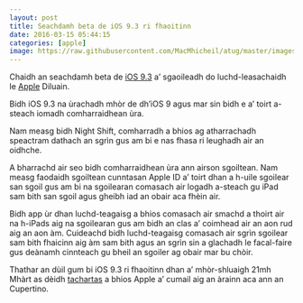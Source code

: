 ```yaml
---
layout: post
title: Seachdamh beta de iOS 9.3 ri fhaoitinn
date: 2016-03-15 05:44:15
categories: [apple]
image: https://raw.githubusercontent.com/MacMhicheil/atug/master/images/iOS_Devices.png
---
```


Chaidh an seachdamh beta de [iOS 9.3](http://www.apple.com/ios/preview/) a’ sgaoileadh do luchd-leasachaidh le [Apple](http://www.apple.com/uk) Diluain.

<!--more-->

Bidh iOS 9.3 na ùrachadh mhòr de dh’iOS 9 agus mar sin bidh e a’ toirt a-steach iomadh comharraidhean ùra.

Nam measg bidh Night  Shift, comharradh a bhios ag atharrachadh speactram dathach an sgrìn gus  am bi e nas fhasa ri leughadh air an oidhche.

A bharrachd air seo bidh  comharraidhean ùra ann airson sgoiltean. Nam measg faodaidh sgoiltean  cunntasan Apple ID a’ toirt dhan a h-uile sgoilear san sgoil gus am bi  na sgoilearan comasach air logadh a-steach gu iPad sam bith san sgoil  agus gheibh iad an obair aca fhèin air.

Bidh app ùr dhan  luchd-teagaisg a bhios comasach air smachd a thoirt air na h-iPads aig  na sgoilearan gus am bidh an clas a’ coimhead air an aon rud aig an aon  àm. Cuideachd bidh luchd-teagaisg comasach air sgrìn sgoilear sam bith  fhaicinn aig àm sam bith agus an sgrìn sin a glachadh le facal-faire gus  deànamh cinnteach gu bheil an sgoiler ag obair mar bu chòir.

Thathar an dùil gum bi iOS 9.3 ri fhaoitinn dhan a’ mhòr-shluaigh 21mh Mhàrt as dèidh [tachartas](https://medium.com/@ubhalghort/tachartas-apple-21mh-mh%C3%A0rt-6f9a9ff61046?source=latest---------1) a bhios Apple a’ cumail aig an àrainn aca ann an Cupertino.
